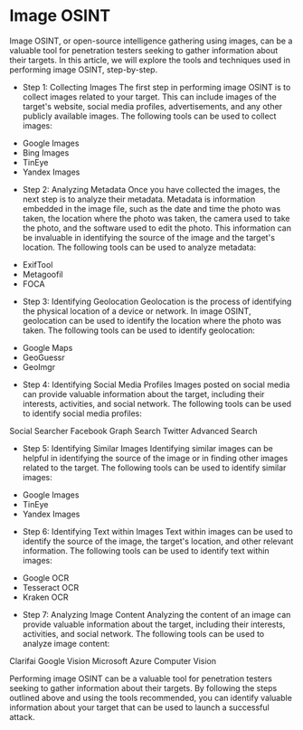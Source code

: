 # Image OSINT

Image OSINT, or open-source intelligence gathering using images, can be a valuable tool for penetration testers seeking to gather information about their targets. In this article, we will explore the tools and techniques used in performing image OSINT, step-by-step.

+ Step 1: Collecting Images
The first step in performing image OSINT is to collect images related to your target. This can include images of the target's website, social media profiles, advertisements, and any other publicly available images. The following tools can be used to collect images:

* Google Images
* Bing Images
* TinEye
* Yandex Images

+ Step 2: Analyzing Metadata
Once you have collected the images, the next step is to analyze their metadata. Metadata is information embedded in the image file, such as the date and time the photo was taken, the location where the photo was taken, the camera used to take the photo, and the software used to edit the photo. This information can be invaluable in identifying the source of the image and the target's location. The following tools can be used to analyze metadata:

* ExifTool
* Metagoofil
* FOCA

+ Step 3: Identifying Geolocation
Geolocation is the process of identifying the physical location of a device or network. In image OSINT, geolocation can be used to identify the location where the photo was taken. The following tools can be used to identify geolocation:

* Google Maps
* GeoGuessr
* GeoImgr

+ Step 4: Identifying Social Media Profiles
Images posted on social media can provide valuable information about the target, including their interests, activities, and social network. The following tools can be used to identify social media profiles:

Social Searcher
Facebook Graph Search
Twitter Advanced Search

+ Step 5: Identifying Similar Images
Identifying similar images can be helpful in identifying the source of the image or in finding other images related to the target. The following tools can be used to identify similar images:

* Google Images
* TinEye
* Yandex Images

+ Step 6: Identifying Text within Images
Text within images can be used to identify the source of the image, the target's location, and other relevant information. The following tools can be used to identify text within images:

* Google OCR
* Tesseract OCR
* Kraken OCR

+ Step 7: Analyzing Image Content
Analyzing the content of an image can provide valuable information about the target, including their interests, activities, and social network. The following tools can be used to analyze image content:

Clarifai
Google Vision
Microsoft Azure Computer Vision


Performing image OSINT can be a valuable tool for penetration testers seeking to gather information about their targets. By following the steps outlined above and using the tools recommended, you can identify valuable information about your target that can be used to launch a successful attack.
